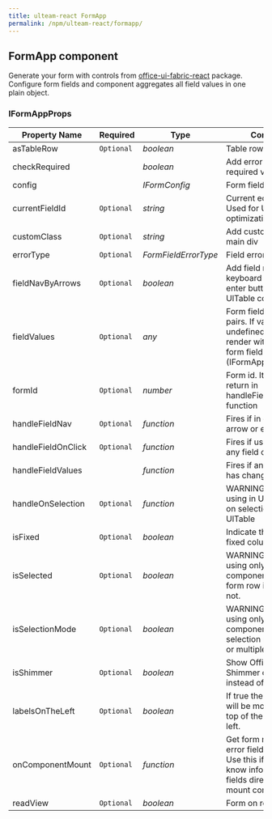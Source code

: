 ```yaml
---
title: ulteam-react FormApp
permalink: /npm/ulteam-react/formapp/
---
```


## FormApp component
Generate your form with controls from [office-ui-fabric-react](https://www.npmjs.com/package/office-ui-fabric-react) package.
Configure form fields and component aggregates all field values in one plain object.
### IFormAppProps

| Property Name | Required | Type | Comments |
|-|-|-|-|
 | asTableRow | `Optional` |  *boolean* |     Table row form view       |  
 | checkRequired |  |  *boolean* |     Add error message if required value is empty       |  
 | config |  |  *IFormConfig* |     Form field configuration       |  
 | currentFieldId | `Optional` |  *string* |     Current editing field. Used for UlTable optimization       |  
 | customClass | `Optional` |  *string* |     Add custom class to main div       |  
 | errorType | `Optional` |  *FormFieldErrorType* |     Field error type       |  
 | fieldNavByArrows | `Optional` |  *boolean* |     Add field navigation by keyboard arrows and enter buttons. Using in UlTable component       |  
 | fieldValues | `Optional` |  *any* |     Form fields as key value pairs. If value is undefined then form render with values from form field configuration (IFormAppProps.config)       |  
 | formId | `Optional` |  *number* |     Form id. Its value will be return in handleFieldValues function       |  
 | handleFieldNav | `Optional` |  *function* |     Fires if in control press arrow or enter buttons       |  
 | handleFieldOnClick | `Optional` |  *function* |     Fires if user clicked on any field control       |  
 | handleFieldValues |  |  *function* |     Fires if any field value has changed       |  
 | handleOnSelection | `Optional` |  *function* |     WARNING: It's prop using in UlTable. Handle on selection row in UlTable       |  
 | isFixed | `Optional` |  *boolean* |     Indicate than form is fixed column in UlTable       |  
 | isSelected | `Optional` |  *boolean* |     WARNING: it's prop using only in UlTable component. Whether form row is selected or not.       |  
 | isSelectionMode | `Optional` |  *boolean* |     WARNING: it's prop using only in UlTable component. Set selection mode: single or multiple       |  
 | isShimmer | `Optional` |  *boolean* |     Show Office UI Shimmer component instead of field       |  
 | labelsOnTheLeft | `Optional` |  *boolean* |     If true then control label will be moved from the top of the control to the left.       |  
 | onComponentMount | `Optional` |  *function* |     Get form metadata with error fields after mount Use this if you need to know info about error fields directly after mount component       |  
 | readView | `Optional` |  *boolean* |     Form on read mode       |
